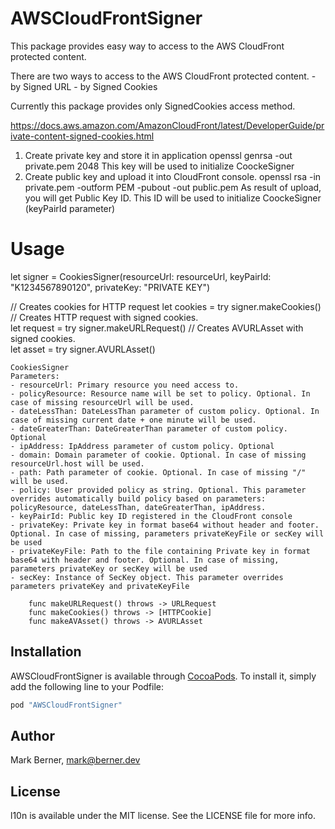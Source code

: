 # AWSCloudFrontSigner

This package provides easy way to access to the AWS CloudFront protected content.

There are two ways to access  to the AWS CloudFront protected content.
    - by Signed URL
    - by Signed Cookies
  
Currently this package provides only SignedCookies access method.

https://docs.aws.amazon.com/AmazonCloudFront/latest/DeveloperGuide/private-content-signed-cookies.html

1. Create private key and store it in application
    openssl genrsa -out private.pem 2048
    This key will be used to initialize CoockeSigner
2. Create public key and upload it into CloudFront console.
    openssl rsa -in private.pem -outform PEM -pubout -out public.pem
    As result of upload, you will get Public Key ID.
    This ID will be used to initialize CoockeSigner (keyPairId parameter)




# Usage
let signer = CookiesSigner(resourceUrl: resourceUrl, keyPairId: "K1234567890120", privateKey: "PRIVATE KEY")

// Creates cookies for HTTP request 
let cookies = try signer.makeCookies()
// Creates HTTP request with signed cookies.  
let request = try signer.makeURLRequest()
// Creates AVURLAsset with signed cookies.  
let asset = try signer.AVURLAsset()

```
CookiesSigner
Parameters:
- resourceUrl: Primary resource you need access to.
- policyResource: Resource name will be set to policy. Optional. In case of missing resourceUrl will be used.
- dateLessThan: DateLessThan parameter of custom policy. Optional. In case of missing current date + one minute will be used.
- dateGreaterThan: DateGreaterThan parameter of custom policy. Optional
- ipAddress: IpAddress parameter of custom policy. Optional
- domain: Domain parameter of cookie. Optional. In case of missing resourceUrl.host will be used.
- path: Path parameter of cookie. Optional. In case of missing "/" will be used.
- policy: User provided policy as string. Optional. This parameter overrides automatically build policy based on parameters: policyResource, dateLessThan, dateGreaterThan, ipAddress.
- keyPairId: Public key ID registered in the CloudFront console
- privateKey: Private key in format base64 without header and footer. Optional. In case of missing, parameters privateKeyFile or secKey will be used
- privateKeyFile: Path to the file containing Private key in format base64 with header and footer. Optional. In case of missing, parameters privateKey or secKey will be used
- secKey: Instance of SecKey object. This parameter overrides parameters privateKey and privateKeyFile
```

```
    func makeURLRequest() throws -> URLRequest
    func makeCookies() throws -> [HTTPCookie]
    func makeAVAsset() throws -> AVURLAsset
```

## Installation

AWSCloudFrontSigner is available through [CocoaPods](http://cocoapods.org). To install
it, simply add the following line to your Podfile:

```ruby
pod "AWSCloudFrontSigner"
```

## Author

Mark Berner, mark@berner.dev

## License

l10n is available under the MIT license. See the LICENSE file for more info.
